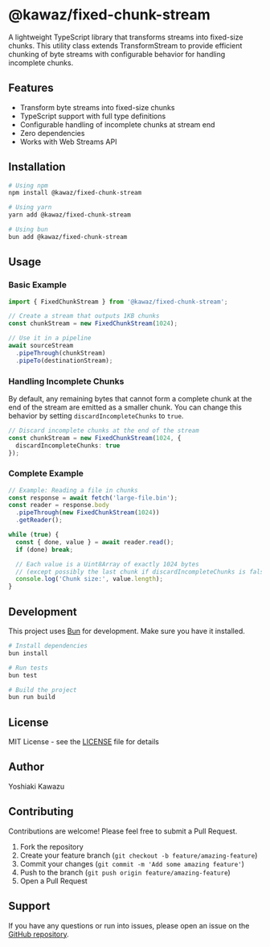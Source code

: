 # @kawaz/fixed-chunk-stream

A lightweight TypeScript library that transforms streams into fixed-size chunks. This utility class extends TransformStream to provide efficient chunking of byte streams with configurable behavior for handling incomplete chunks.

## Features

- Transform byte streams into fixed-size chunks
- TypeScript support with full type definitions
- Configurable handling of incomplete chunks at stream end
- Zero dependencies
- Works with Web Streams API

## Installation

```bash
# Using npm
npm install @kawaz/fixed-chunk-stream

# Using yarn
yarn add @kawaz/fixed-chunk-stream

# Using bun
bun add @kawaz/fixed-chunk-stream
```

## Usage

### Basic Example

```typescript
import { FixedChunkStream } from '@kawaz/fixed-chunk-stream';

// Create a stream that outputs 1KB chunks
const chunkStream = new FixedChunkStream(1024);

// Use it in a pipeline
await sourceStream
  .pipeThrough(chunkStream)
  .pipeTo(destinationStream);
```

### Handling Incomplete Chunks

By default, any remaining bytes that cannot form a complete chunk at the end of the stream are emitted as a smaller chunk. You can change this behavior by setting `discardIncompleteChunks` to `true`.

```typescript
// Discard incomplete chunks at the end of the stream
const chunkStream = new FixedChunkStream(1024, {
  discardIncompleteChunks: true
});
```

### Complete Example

```typescript
// Example: Reading a file in chunks
const response = await fetch('large-file.bin');
const reader = response.body
  .pipeThrough(new FixedChunkStream(1024))
  .getReader();

while (true) {
  const { done, value } = await reader.read();
  if (done) break;

  // Each value is a Uint8Array of exactly 1024 bytes
  // (except possibly the last chunk if discardIncompleteChunks is false)
  console.log('Chunk size:', value.length);
}
```

## Development

This project uses [Bun](https://bun.sh) for development. Make sure you have it installed.

```bash
# Install dependencies
bun install

# Run tests
bun test

# Build the project
bun run build
```

## License

MIT License - see the [LICENSE](LICENSE) file for details

## Author

Yoshiaki Kawazu

## Contributing

Contributions are welcome! Please feel free to submit a Pull Request.

1. Fork the repository
2. Create your feature branch (`git checkout -b feature/amazing-feature`)
3. Commit your changes (`git commit -m 'Add some amazing feature'`)
4. Push to the branch (`git push origin feature/amazing-feature`)
5. Open a Pull Request

## Support

If you have any questions or run into issues, please open an issue on the [GitHub repository](https://github.com/kawaz/fixed-chunk-stream/issues).
